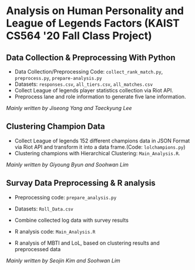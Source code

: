 # Analysis on Human Personality and League of Legends Factors (KAIST CS564 '20 Fall Class Project)

## Data Collection & Preprocessing With Python

- Data Collection/Preprocessing Code: `collect_rank_match.py`, `preprocess.py`, `prepare-analysis.py`
- Datasets: `responses.csv`, `all_tiers.csv`, `all_matches.csv`
- Collect League of legends player statistics collection via Riot API.
- Preprocess lane and role information to generate five lane information.

*Mainly written by Jiseong Yang and Taeckyung Lee*

## Clustering Champion Data

- Collect League of legends 152 different champions data in JSON Format via Riot API and transform it into a data frame.(Code: `lolchampions.py`)
- Clustering champions with Hierarchical Clustering: `Main_Analysis.R`.

*Mainly written by Giyoung Byun and Soohwan Lim*

## Survay Data Preprocessing & R analysis

- Preprocessing code: `prepare_analysis.py`
- Datasets: `Roll_Data.csv`
- Combine collected log data with survey results

- R analysis code: `Main_Analysis.R` 
- R analysis of MBTI and LoL, based on clustering results and preprocessed data

*Mainly written by Seojin Kim and Soohwan Lim*

